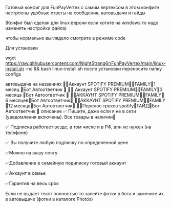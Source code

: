 Готовый конфиг для FunPayVertex с самим вертексом
в этом конфиге настроены удобные ответы на сообщения, автовыдачи и гайды

(Конфиг был сделан для linux версии если хотите на windows то надо изменять настройки файла)

чтобы нормально выглядело смотрите в режиме code

Для установки


wget https://raw.githubusercontent.com/NightStrang6r/FunPayVertex/main/linux-install.sh -nc && bash linux-install.sh
после установки переносите папку configs

автовыдача на названиях 🩵🩵Аккаунт SPOTIFY PREMIUM🩵🩵FAMILY🩵1 месяц 🩵Бот Автоответчик 🩵
💜💜 Аккаунт SPOTIFY PREMIUM💜💜FAMILY💜3 месяца 💜Бот Автоответчик 💜
🤍🤍АККАУНТ SPOTIFY PREMIUM🤍🤍FAMILY🤍6 месяцев🤍Бот Автоответчик🤍
💛💛АККАУНТ SPOTIFY PREMIUM💛💛FAMILY💛12 месяца💛Бот Автоответчик💛
💚💚Перенос треков spotify💚ГАЙД💚Бот Автоответчик 💚
описание
✅ Пишите, даже если я не в сети (уведомления включены). Все товары в наличии🎵

✅ Подписка работает везде, в том числе и в РФ, впн не нужен (на телефоне)

✅ Вы получите любую подписку по определенной цене

✅Можно на вашу почту

✅Добавление в семейную подиписку готовый аккаунт

✅Аккаунт в семье

✅Гарантия на весь срок

Если не выдает текст полностью то залейте фотки в бота и замените их в автовыдаче (фотки в каталоге Photos)
